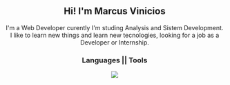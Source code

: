 <div align="center">
  <h2>Hi! I'm Marcus Vinicios</h2>
  <p>
    I'm a Web Developer curently I'm studing Analysis and Sistem Development.<br>
    I like to learn new things and learn new tecnologies, looking for a job as a Developer or Internship.
  </p>
</div>
<div align="center">
  <p align="center">
    <h3>Languages || Tools</h3>
    <a href="https://skillicons.dev">
      <img src="https://skillicons.dev/icons?i=js,html,css,php,mysql,figma,vscode,ps,bootstrap,materialize" />
    </a>
  </p>
</div>
